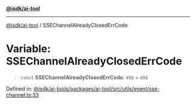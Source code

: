 [**@isdk/ai-tool**](../README.md)

***

[@isdk/ai-tool](../globals.md) / SSEChannelAlreadyClosedErrCode

# Variable: SSEChannelAlreadyClosedErrCode

> `const` **SSEChannelAlreadyClosedErrCode**: `498` = `498`

Defined in: [@isdk/ai-tools/packages/ai-tool/src/utils/event/sse-channel.ts:33](https://github.com/isdk/ai-tool.js/blob/209a87173b5eabb2f81db6ea9a6784f34c24e271/src/utils/event/sse-channel.ts#L33)
